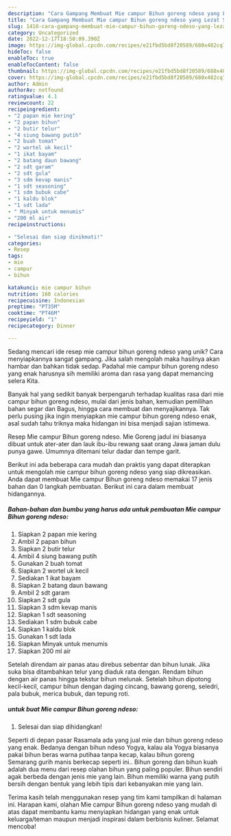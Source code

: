 ```yaml
---
description: "Cara Gampang Membuat Mie campur Bihun goreng ndeso yang Lezat Sekali"
title: "Cara Gampang Membuat Mie campur Bihun goreng ndeso yang Lezat Sekali"
slug: 1418-cara-gampang-membuat-mie-campur-bihun-goreng-ndeso-yang-lezat-sekali
category: Uncategorized
date: 2022-12-17T18:50:09.390Z
image: https://img-global.cpcdn.com/recipes/e21fbd5bd8f20589/680x482cq70/mie-campur-bihun-goreng-ndeso-foto-resep-utama.jpg
hideToc: false
enableToc: true
enableTocContent: false
thumbnail: https://img-global.cpcdn.com/recipes/e21fbd5bd8f20589/680x482cq70/mie-campur-bihun-goreng-ndeso-foto-resep-utama.jpg
cover: https://img-global.cpcdn.com/recipes/e21fbd5bd8f20589/680x482cq70/mie-campur-bihun-goreng-ndeso-foto-resep-utama.jpg
author: Admin
authorAv: notfound
ratingvalue: 4.1
reviewcount: 22
recipeingredient:
- "2 papan mie kering"
- "2 papan bihun"
- "2 butir telur"
- "4 siung bawang putih"
- "2 buah tomat"
- "2 wortel uk kecil"
- "1 ikat bayam"
- "2 batang daun bawang"
- "2 sdt garam"
- "2 sdt gula"
- "3 sdm kevap manis"
- "1 sdt seasoning"
- "1 sdm bubuk cabe"
- "1 kaldu blok"
- "1 sdt lada"
- " Minyak untuk menumis"
- "200 ml air"
recipeinstructions:

- "Selesai dan siap dinikmati!"
categories:
- Resep
tags:
- mie
- campur
- bihun

katakunci: mie campur bihun 
nutrition: 160 calories
recipecuisine: Indonesian
preptime: "PT35M"
cooktime: "PT46M"
recipeyield: "1"
recipecategory: Dinner

---
```





Sedang mencari ide resep mie campur bihun goreng ndeso yang unik? Cara menyiapkannya sangat gampang. Jika salah mengolah maka hasilnya akan hambar dan bahkan tidak sedap. Padahal mie campur bihun goreng ndeso yang enak harusnya sih memiliki aroma dan rasa yang dapat memancing selera Kita.





Banyak hal yang sedikit banyak berpengaruh terhadap kualitas rasa dari mie campur bihun goreng ndeso, mulai dari jenis bahan, kemudian pemilihan bahan segar dan Bagus, hingga cara membuat dan menyajikannya. Tak perlu pusing jika ingin menyiapkan mie campur bihun goreng ndeso enak,      asal sudah tahu triknya maka hidangan ini bisa menjadi sajian istimewa.














Resep Mie campur Bihun goreng ndeso. Mie Goreng jadul ini biasanya dibuat untuk ater-ater dan lauk ibu-ibu rewang saat orang Jawa jaman dulu punya gawe. Umumnya ditemani telur dadar dan tempe garit.






Berikut ini ada beberapa cara mudah dan praktis yang dapat diterapkan untuk mengolah mie campur bihun goreng ndeso yang siap dikreasikan. Anda dapat membuat Mie campur Bihun goreng ndeso memakai 17 jenis bahan dan 0 langkah pembuatan. Berikut ini cara dalam membuat hidangannya.

<!--inarticleads1-->

##### Bahan-bahan dan bumbu yang harus ada untuk pembuatan Mie campur Bihun goreng ndeso:

1. Siapkan 2 papan mie kering
1. Ambil 2 papan bihun
1. Siapkan 2 butir telur
1. Ambil 4 siung bawang putih
1. Gunakan 2 buah tomat
1. Siapkan 2 wortel uk kecil
1. Sediakan 1 ikat bayam
1. Siapkan 2 batang daun bawang
1. Ambil 2 sdt garam
1. Siapkan 2 sdt gula
1. Siapkan 3 sdm kevap manis
1. Siapkan 1 sdt seasoning
1. Sediakan 1 sdm bubuk cabe
1. Siapkan 1 kaldu blok
1. Gunakan 1 sdt lada
1. Siapkan  Minyak untuk menumis
1. Siapkan 200 ml air


Setelah direndam air panas atau direbus sebentar dan bihun lunak. Jika suka bisa ditambahkan telur yang diaduk rata dengan. Rendam bihun dengan air panas hingga tekstur bihun melunak. Setelah bihun dipotong kecil-kecil, campur bihun dengan daging cincang, bawang goreng, seledri, pala bubuk, merica bubuk, dan tepung roti. 

<!--inarticleads2-->

#####  untuk buat Mie campur Bihun goreng ndeso:


1. Selesai dan siap dihidangkan!

Seperti di depan pasar Rasamala ada yang jual mie dan bihun goreng ndeso yang enak. Bedanya dengan bihun ndeso Yogya, kalau ala Yogya biasanya pakai bihun beras warna putihaa tanpa kecap, kalau bihun goreng Semarang gurih manis berkecap seperti ini.. Bihun goreng dan bihun kuah adalah dua menu dari resep olahan bihun yang paling populer. Bihun sendiri agak berbeda dengan jenis mie yang lain. Bihun memiliki warna yang putih bersih dengan bentuk yang lebih tipis dari kebanyakan mie yang lain. 

Terima kasih telah menggunakan resep yang tim kami tampilkan di halaman ini. Harapan kami, olahan Mie campur Bihun goreng ndeso yang mudah di atas dapat membantu kamu menyiapkan hidangan yang enak untuk keluarga/teman maupun menjadi inspirasi dalam berbisnis kuliner. Selamat mencoba!
